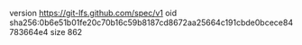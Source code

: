 version https://git-lfs.github.com/spec/v1
oid sha256:0b6e51b01fe20c70b16c59b8187cd8672aa25664c191cbde0bcece84783664e4
size 862
